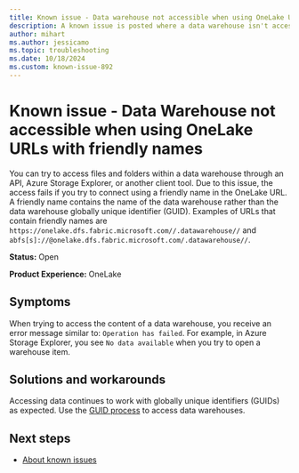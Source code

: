 ```yaml
---
title: Known issue - Data warehouse not accessible when using OneLake URLs with friendly names
description: A known issue is posted where a data warehouse isn't accessible when using OneLake URLs with friendly names.
author: mihart
ms.author: jessicamo
ms.topic: troubleshooting  
ms.date: 10/18/2024
ms.custom: known-issue-892
---
```


# Known issue - Data Warehouse not accessible when using OneLake URLs with friendly names

You can try to access files and folders within a data warehouse through an API, Azure Storage Explorer, or another client tool. Due to this issue, the access fails if you try to connect using a friendly name in the OneLake URL. A friendly name contains the name of the data warehouse rather than the data warehouse globally unique identifier (GUID). Examples of URLs that contain friendly names are `https://onelake.dfs.fabric.microsoft.com//.datawarehouse//` and `abfs[s]://@onelake.dfs.fabric.microsoft.com/.datawarehouse//`.

**Status:** Open

**Product Experience:** OneLake

## Symptoms

When trying to access the content of a data warehouse, you receive an error message similar to: `Operation has failed`. For example, in Azure Storage Explorer, you see `No data available` when you try to open a warehouse item.

## Solutions and workarounds

Accessing data continues to work with globally unique identifiers (GUIDs) as expected. Use the [GUID process](/fabric/onelake/onelake-access-api#uri-syntax) to access data warehouses.

## Next steps

- [About known issues](https://support.fabric.microsoft.com/known-issues)
